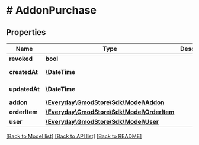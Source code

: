 # # AddonPurchase

## Properties

Name | Type | Description | Notes
------------ | ------------- | ------------- | -------------
**revoked** | **bool** |  |
**createdAt** | **\DateTime** |  | [optional] [readonly]
**updatedAt** | **\DateTime** |  | [optional] [readonly]
**addon** | [**\Everyday\GmodStore\Sdk\Model\Addon**](Addon.md) |  | [optional]
**orderItem** | [**\Everyday\GmodStore\Sdk\Model\OrderItem**](OrderItem.md) |  | [optional]
**user** | [**\Everyday\GmodStore\Sdk\Model\User**](User.md) |  | [optional]

[[Back to Model list]](../../README.md#models) [[Back to API list]](../../README.md#endpoints) [[Back to README]](../../README.md)
